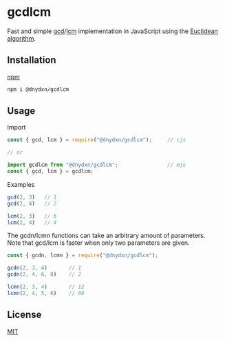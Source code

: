 # gcdlcm

Fast and simple [gcd](https://en.wikipedia.org/wiki/Greatest_common_divisor)/[lcm](https://en.wikipedia.org/wiki/Least_common_multiple) implementation in JavaScript using the [Euclidean algorithm](https://en.wikipedia.org/wiki/Euclidean_algorithm  ).

## Installation

[npm](https://www.npmjs.com/)
```bash
npm i @dnydxn/gcdlcm
```

## Usage

Import
```js
const { gcd, lcm } = require("@dnydxn/gcdlcm");     // cjs

// or

import gcdlcm from "@dnydxn/gcdlcm";                // mjs
const { gcd, lcm } = gcdlcm;
```

Examples
```js
gcd(2, 3)   // 1
gcd(2, 4)   // 2

lcm(2, 3)   // 6
lcm(2, 4)   // 4
```

The gcdn/lcmn functions can take an arbitrary amount of parameters.\
Note that gcd/lcm is faster when only two parameters are given.
```js
const { gcdn, lcmn } = require("@dnydxn/gcdlcm");

gcdn(2, 3, 4)       // 1
gcdn(2, 4, 6, 8)    // 2

lcmn(2, 3, 4)       // 12
lcmn(2, 4, 5, 6)    // 60
``` 

## License
[MIT](https://choosealicense.com/licenses/mit/)
